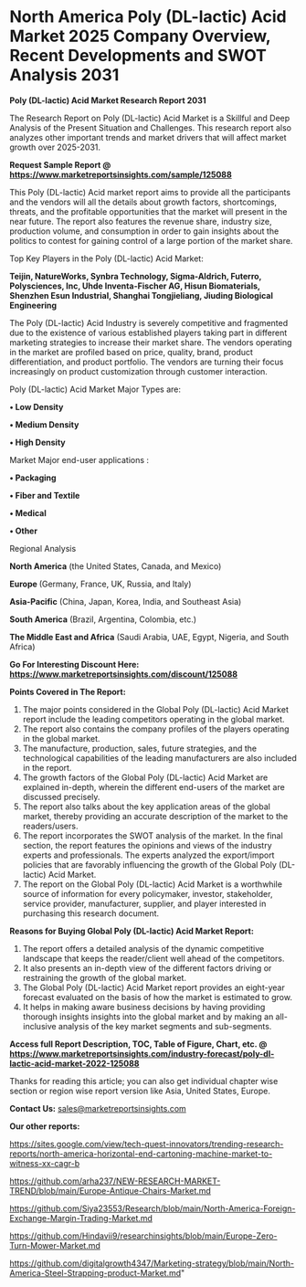 # North America Poly (DL-lactic) Acid Market 2025 Company Overview, Recent Developments and SWOT Analysis 2031

<strong>Poly (DL-lactic) Acid Market Research Report 2031</strong>

The Research Report on Poly (DL-lactic) Acid Market is a Skillful and Deep Analysis of the Present Situation and Challenges. This research report also analyzes other important trends and market drivers that will affect market growth over 2025-2031.

<strong>Request Sample Report @ <a href=https://www.marketreportsinsights.com/sample/125088>https://www.marketreportsinsights.com/sample/125088</a></strong>

This Poly (DL-lactic) Acid market report aims to provide all the participants and the vendors will all the details about growth factors, shortcomings, threats, and the profitable opportunities that the market will present in the near future. The report also features the revenue share, industry size, production volume, and consumption in order to gain insights about the politics to contest for gaining control of a large portion of the market share.

Top Key Players in the Poly (DL-lactic) Acid Market:

<strong>Teijin, NatureWorks, Synbra Technology, Sigma-Aldrich, Futerro, Polysciences, Inc, Uhde Inventa-Fischer AG, Hisun Biomaterials, Shenzhen Esun Industrial, Shanghai Tongjieliang, Jiuding Biological Engineering</strong>

The Poly (DL-lactic) Acid Industry is severely competitive and fragmented due to the existence of various established players taking part in different marketing strategies to increase their market share. The vendors operating in the market are profiled based on price, quality, brand, product differentiation, and product portfolio. The vendors are turning their focus increasingly on product customization through customer interaction.

Poly (DL-lactic) Acid Market Major Types are:

<strong>• Low Density

• Medium Density

• High Density</strong>

Market Major end-user applications :

<strong>• Packaging

• Fiber and Textile

• Medical

• Other</strong>

Regional Analysis

</u><strong><b>North America</b></strong> (the United States, Canada, and Mexico)

<strong><b>Europe </b></strong>(Germany, France, UK, Russia, and Italy)

<strong><b>Asia-Pacific</b></strong> (China, Japan, Korea, India, and Southeast Asia)

<strong><b>South America</b></strong> (Brazil, Argentina, Colombia, etc.)

<strong><b>The Middle East and Africa</b></strong> (Saudi Arabia, UAE, Egypt, Nigeria, and South Africa)

<strong>Go For Interesting Discount Here: <a href=https://www.marketreportsinsights.com/discount/125088>https://www.marketreportsinsights.com/discount/125088</a></strong>

<strong>Points Covered in The Report:</strong>
<ol>
  <li>The major points considered in the Global Poly (DL-lactic) Acid Market report include the leading competitors operating in the global market.</li>
  <li>The report also contains the company profiles of the players operating in the global market.</li>
  <li>The manufacture, production, sales, future strategies, and the technological capabilities of the leading manufacturers are also included in the report.</li>
  <li>The growth factors of the Global Poly (DL-lactic) Acid Market are explained in-depth, wherein the different end-users of the market are discussed precisely.</li>
  <li>The report also talks about the key application areas of the global market, thereby providing an accurate description of the market to the readers/users.</li>
  <li>The report incorporates the SWOT analysis of the market. In the final section, the report features the opinions and views of the industry experts and professionals. The experts analyzed the export/import policies that are favorably influencing the growth of the Global Poly (DL-lactic) Acid Market.</li>
  <li>The report on the Global Poly (DL-lactic) Acid Market is a worthwhile source of information for every policymaker, investor, stakeholder, service provider, manufacturer, supplier, and player interested in purchasing this research document.</li>
</ol>
<strong>Reasons for Buying Global Poly (DL-lactic) Acid Market Report:</strong>

<ol>
  <li>The report offers a detailed analysis of the dynamic competitive landscape that keeps the reader/client well ahead of the competitors.</li>
  <li>It also presents an in-depth view of the different factors driving or restraining the growth of the global market.</li>
  <li>The Global Poly (DL-lactic) Acid Market report provides an eight-year forecast evaluated on the basis of how the market is estimated to grow.</li>
  <li>It helps in making aware business decisions by having providing thorough insights insights into the global market and by making an all-inclusive analysis of the key market segments and sub-segments.</li>
</ol>
<strong>Access full Report Description, TOC, Table of Figure, Chart, etc. @ <a href=https://www.marketreportsinsights.com/industry-forecast/poly-dl-lactic-acid-market-2022-125088>https://www.marketreportsinsights.com/industry-forecast/poly-dl-lactic-acid-market-2022-125088</a></strong>


Thanks for reading this article; you can also get individual chapter wise section or region wise report version like Asia, United States, Europe.

<strong>Contact Us:</strong>
sales@marketreportsinsights.com

<strong>Our other reports:</strong>

<a href=https://sites.google.com/view/tech-quest-innovators/trending-research-reports/north-america-horizontal-end-cartoning-machine-market-to-witness-xx-cagr-b>https://sites.google.com/view/tech-quest-innovators/trending-research-reports/north-america-horizontal-end-cartoning-machine-market-to-witness-xx-cagr-b</a>

<a href=https://github.com/arha237/NEW-RESEARCH-MARKET-TREND/blob/main/Europe-Antique-Chairs-Market.md>https://github.com/arha237/NEW-RESEARCH-MARKET-TREND/blob/main/Europe-Antique-Chairs-Market.md</a>

<a href=https://github.com/Siya23553/Research/blob/main/North-America-Foreign-Exchange-Margin-Trading-Market.md>https://github.com/Siya23553/Research/blob/main/North-America-Foreign-Exchange-Margin-Trading-Market.md</a>

<a href=https://github.com/Hindavii9/researchinsights/blob/main/Europe-Zero-Turn-Mower-Market.md>https://github.com/Hindavii9/researchinsights/blob/main/Europe-Zero-Turn-Mower-Market.md</a>

<a href=https://github.com/digitalgrowth4347/Marketing-strategy/blob/main/North-America-Steel-Strapping-product-Market.md>https://github.com/digitalgrowth4347/Marketing-strategy/blob/main/North-America-Steel-Strapping-product-Market.md</a>"
